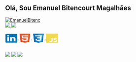 ## Olá, Sou Emanuel Bitencourt Magalhães
 <div>
  <a href="https://github.com/EmanuelBitenc">    
    <img src="https://komarev.com/ghpvc/?username=EmanuelBitenc&color=green" alt="EmanuelBitenc" />
  <br>
  <img height="180em" src="https://github-readme-stats.vercel.app/api?username=EmanuelBitenc&show_icons=true&theme=dark&include_all_commits=true&count_private=true"/>
  <img height="180em" src="https://github-readme-stats.vercel.app/api/top-langs/?username=EmanuelBitenc&layout=compact&langs_count=7&theme=dark"/>
</div>
<div style="display: inline_block"><br>
  <img align="center" alt="Emanuel-Linkedin" height="30" width="40" src="https://raw.githubusercontent.com/devicons/devicon/master/icons/linkedin/linkedin-original.svg">
  <img align="center" alt="Emanuel-HTML" height="30" width="40" src="https://raw.githubusercontent.com/devicons/devicon/master/icons/html5/html5-original.svg">
  <img align="center" alt="Emanuel-CSS" height="30" width="40" src="https://raw.githubusercontent.com/devicons/devicon/master/icons/css3/css3-original.svg">
  <img align="center" alt="Emanuel-Js" height="30" width="40" src="https://raw.githubusercontent.com/devicons/devicon/master/icons/javascript/javascript-plain.svg">
  
  
</div>
  
  ##
 
<div> 
  <a href="https://www.linkedin.com/in/emanuel-bitencourt/" target="_blank"><img src="https://img.shields.io/badge/-LinkedIn-%230077B5?style=for-the-badge&logo=linkedin&logoColor=white" target="_blank"></a> 
  <a href="https://www.instagram.com/emanuel_bitenc/" target="_blank"><img src="https://img.shields.io/badge/-Instagram-%23E4405F?style=for-the-badge&logo=instagram&logoColor=white" target="_blank"></a>
  <a href = "mailto:emauelmagalhaes3m@gmail.com"><img src="https://img.shields.io/badge/-Gmail-%23333?style=for-the-badge&logo=gmail&logoColor=white" target="_blank"></a>
  

</div>

